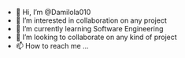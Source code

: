 - 👋 Hi, I’m @Damilola010
- 👀 I’m interested in collaboration on any project
- 🌱 I’m currently learning Software Engineering
- 💞️ I’m looking to collaborate on any kind of project
- 📫 How to reach me ...

<!---
Damilola010/Damilola010 is a ✨ special ✨ repository because its `README.md` (this file) appears on your GitHub profile.
You can click the Preview link to take a look at your changes.
--->
